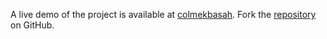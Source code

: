 A live demo of the project is available at [colmekbasah](https://colmekbasah.pages.dev/).
Fork the [repository](https://github.com/jojtoview) on GitHub.